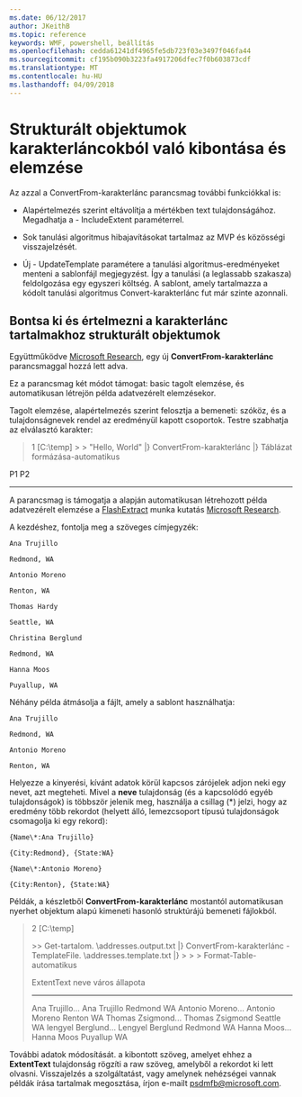```yaml
---
ms.date: 06/12/2017
author: JKeithB
ms.topic: reference
keywords: WMF, powershell, beállítás
ms.openlocfilehash: cedda61241df4965fe5db723f03e3497f046fa44
ms.sourcegitcommit: cf195b090b3223fa4917206dfec7f0b603873cdf
ms.translationtype: MT
ms.contentlocale: hu-HU
ms.lasthandoff: 04/09/2018
---
```

# <a name="extract-and-parse-structured-objects-out-of-string"></a>Strukturált objektumok karakterláncokból való kibontása és elemzése
Az azzal a ConvertFrom-karakterlánc parancsmag további funkciókkal is:

-   Alapértelmezés szerint eltávolítja a mértékben text tulajdonságához. Megadhatja a - IncludeExtent paraméterrel.

-   Sok tanulási algoritmus hibajavításokat tartalmaz az MVP és közösségi visszajelzését.

-   Új - UpdateTemplate paramétere a tanulási algoritmus-eredményeket menteni a sablonfájl megjegyzést. Így a tanulási (a leglassabb szakasza) feldolgozása egy egyszeri költség. A sablont, amely tartalmazza a kódolt tanulási algoritmus Convert-karakterlánc fut már szinte azonnali.


<a name="extract-and-parse-structured-objects-out-of-string-content"></a>Bontsa ki és értelmezni a karakterlánc tartalmakhoz strukturált objektumok
----------------------------------------------------------

Együttműködve [Microsoft Research](http://research.microsoft.com/), egy új **ConvertFrom-karakterlánc** parancsmaggal hozzá lett adva.

Ez a parancsmag két módot támogat: basic tagolt elemzése, és automatikusan létrejön példa adatvezérelt elemzésekor.

Tagolt elemzése, alapértelmezés szerint felosztja a bemeneti: szóköz, és a tulajdonságnevek rendel az eredményül kapott csoportok. Testre szabhatja az elválasztó karakter:

> 1 \[C:\\temp\] &gt; &gt; "Hello, World" |} ConvertFrom-karakterlánc |} Táblázat formázása-automatikus

P1    P2
--    --

A parancsmag is támogatja a alapján automatikusan létrehozott példa adatvezérelt elemzése a [FlashExtract](http://research.microsoft.com/en-us/um/people/sumitg/flashextract.html) munka kutatás [Microsoft Research](http://research.microsoft.com).

A kezdéshez, fontolja meg a szöveges címjegyzék:

    Ana Trujillo

    Redmond, WA

    Antonio Moreno

    Renton, WA

    Thomas Hardy

    Seattle, WA

    Christina Berglund

    Redmond, WA

    Hanna Moos

    Puyallup, WA

Néhány példa átmásolja a fájlt, amely a sablont használhatja:

    Ana Trujillo

    Redmond, WA

    Antonio Moreno

    Renton, WA



Helyezze a kinyerési, kívánt adatok körül kapcsos zárójelek adjon neki egy nevet, azt megteheti. Mivel a **neve** tulajdonság (és a kapcsolódó egyéb tulajdonságok) is többször jelenik meg, használja a csillag (\*) jelzi, hogy az eredmény több rekordot (helyett álló, lemezcsoport típusú tulajdonságok csomagolja ki egy rekord):

    {Name\*:Ana Trujillo}

    {City:Redmond}, {State:WA}

    {Name\*:Antonio Moreno}

    {City:Renton}, {State:WA}

Példák, a készletből **ConvertFrom-karakterlánc** mostantól automatikusan nyerhet objektum alapú kimeneti hasonló struktúrájú bemeneti fájlokból.

> 2 \[C:\\temp\]
>
> &gt;&gt; Get-tartalom. \\addresses.output.txt |} ConvertFrom-karakterlánc - TemplateFile. \\addresses.template.txt |} &gt; &gt; &gt; Format-Table-automatikus
>
> ExtentText neve város állapota
> ----------                     ----               ----     -----
> Ana Trujillo...                Ana Trujillo Redmond WA Antonio Moreno...              Antonio Moreno Renton WA Thomas Zsigmond...                Thomas Zsigmond Seattle WA lengyel Berglund...          Lengyel Berglund Redmond WA Hanna Moos...                  Hanna Moos Puyallup WA

További adatok módosítását. a kibontott szöveg, amelyet ehhez a **ExtentText** tulajdonság rögzíti a raw szöveg, amelyből a rekordot ki lett olvasni. Visszajelzés a szolgáltatást, vagy amelynek nehézségei vannak példák írása tartalmak megosztása, írjon e-mailt <psdmfb@microsoft.com>.